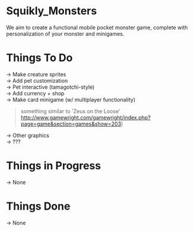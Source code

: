 # Squikly_Monsters

We aim to create a functional mobile pocket monster game, complete with personalization of your monster and minigames.  

# Things To Do  
-> Make creature sprites  
-> Add pet customization  
-> Pet interactive (tamagotchi-style)  
-> Add currency + shop  
-> Make card minigame (w/ multiplayer functionality)
   > something similar to 'Zeus on the Loose'   
   http://www.gamewright.com/gamewright/index.php?page=game&section=games&show=203)  
   
-> Other graphics  
-> ???

# Things in Progress  
-> None  

# Things Done  
-> None  
